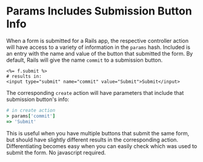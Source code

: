 # Params Includes Submission Button Info

When a form is submitted for a Rails app, the respective controller action
will have access to a variety of information in the `params` hash. Included
is an entry with the name and value of the button that submitted the form.
By default, Rails will give the name `commit` to a submission button.

```
<%= f.submit %>
# results in:
<input type="submit" name="commit" value="Submit">Submit</input>
```

The corresponding `create` action will have parameters that include that
submission button's info:

```ruby
# in create action
> params['commit']
=> 'Submit'
```

This is useful when you have multiple buttons that submit the same form, but
should have slightly different results in the corresponding action.
Differentiating becomes easy when you can easily check which was used to
submit the form. No javascript required.
